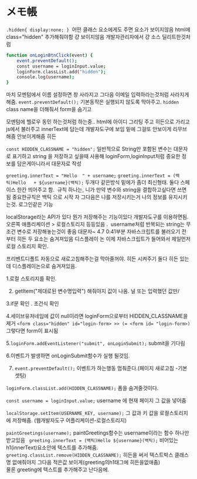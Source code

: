 # メモ帳
`.hidden{ display:none; }`
 어떤 클래스 요소에게도 주면 요소가 보이지않음  html에 class="hidden" 추가해줘야함
걍 보이지않음 개발자관리자에서 걍 소스 딜리트한것처럼

```sh
function onLoginBtnClick(event) {
    event.preventDefault();
    const username = loginInput.value;
    loginForm.classList.add("hidden");
    console.log(username);
}
```
 마치 모멘텀에서 이름 설정하면 창 사라지고 그다음 이메일 입력하라는것처럼 
 사라지게해줌. 
 `event.preventDefault();` 
 기본동작은 실행되지 않도록 막아주고. 
 `hidden` class name을 더해줘서 form을 숨기고 

 모멘텀에 헬로우 동민 하는것처럼 하는중..
 html에 아이디 그리팅 주고 히든으로 가리고
 js에서 불러주고 innerText에 담는데 개발자도구에 보임 밑에
 그걸또 안보이게 리무브해줌 안보이게해줌 히든 

 `const HIDDEN_CLASSNAME = "hidden";`
 일반적으로  String만 포함된 변수는 대문자로 표기하고 string 을 저장하고 싶을때 사용해
 loginForm,loginInput처럼 중요한 정보를 담은게아니라서 대문자로 작성

`greeting.innerText = "Hello  " + username;`
`greeting.innerText = (백틱)Hello   + ${username}(백틱);`
두개다 같은방식 밑에가 좀더 최신형태.
둘다 스페이스 한칸 띄어주고 함.
 규칙 하나는, 니가 만약 변수와 string을 결합하고싶다면 쓰면됨 
중요한규칙은 백틱 으로 시작 
자 그다음은 나를 저장시키는거 나의 정보를 유지시키는것. 로그인같은 기능


localStorage라는 API가 있다  뭔가 저장해주는 기능이있다
개발자도구를 이용하면됨.
오른쪽 애플리케이션 > 로컬스토리지 등등있음 .
 username처럼 반복되는 string는 무조건 변수로 저장해놓는것이 좋음 대문자~
4.7 0:41부분
자바스크립트를 불러오기 전부터 히든 두 요소는 숨겨져있음 디스플레이 논
이제 자바스크립트가 들어와서 제일먼저 로컬 스토리지 확인.

프리벤트디폴트 자동으로 새로고침해주는걸 막아줄꺼야. 
히든 시켜주기 
 둘다 히든 있는데 디스플레이논으로 숨겨져있음.

 1.로컬 스토리지를 확인.

 2. getItem("제대로된 변수명입력") 해줘야지 값이 나옴. 널 또는 입력했던 값만/

 3.if문 확인 . 조건식 확인

 4.세이브유저네임에 값이 null이라면  loginForm으로부터 HIDDEN_CLASSNAME을 제거
  `<form class="hidden" id="login-form> >> (= <form id= "login-form>) ` 
그렇다면 form이 표시됨

5.`loginForm.addEventListener("submit", onLoginSubmit);`
 submit을 기다림

6.이벤트가 발생하면 onLoginSubmit함수가 실행 될것임.

7. `event.preventDefault();`
이벤트가 하는행동 멈춰준다.(페이지 새로고침 -기본셋팅)

`loginForm.classList.add(HIDDEN_CLASSNAME);`
폼을 숨겨줄것이다.

`const username = loginInput.value;`
 username 에 현재 페이지 그 값을 넣어줌

`localStorage.setItem(USERNAME_KEY, username);`
그 값과 키 값을 로컬스토리지에 저장해줌. (웹개발자도구 어플리케이션-로컬스토리지)

`paintGreetings(username);`
 paintGreetings함수는 username이라는 함수 하나만 받고있음
 ` greeting.innerText = (백틱)Hello ${username}(백틱);`
 비어있는 h1(innerText)요소안에  텍스트를 추가해줌.
  `greeting.classList.remove(HIDDEN_CLASSNAME);`
  히든을 써서 텍스트박스 클래스명 없애줘야지 그다음 적은값 보이게(greeting의h1태그에 히든을없애줌)  
  물론 greeting에 텍스트를 추가해주고 난다음에.  
